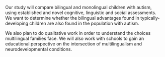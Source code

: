 
Our study will compare bilingual and monolingual children with autism, using established and novel cognitive, linguistic and social assessments. We want to determine whether the bilingual advantages found in typically-developing children are also found in the population with autism.

We also plan to do qualitative work in order to understand the choices multilingual families face. We will also work with schools to gain an educational perspective on the intersection of multilingualism and neurodevelopmental conditions.
